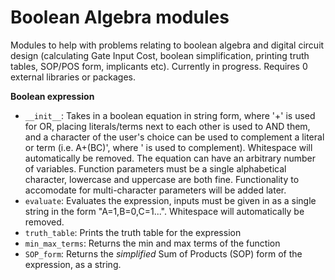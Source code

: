 # Boolean Algebra modules
Modules to help with problems relating to boolean algebra and digital circuit design (calculating Gate Input Cost, boolean simplification, printing truth tables, SOP/POS form, implicants etc). Currently in progress. 
Requires 0 external libraries or packages. 

**Boolean expression**
- `__init__`: Takes in a boolean equation in string form, where '+' is used for OR, placing literals/terms next to each other is used to AND them, and a character of the user's choice can be used to complement a literal or term (i.e. A+(BC)', where ' is used to complement). Whitespace will automatically be removed. The equation can have an arbitrary number of variables. Function parameters must be a single alphabetical character, lowercase and uppercase are both fine. Functionality to accomodate for multi-character parameters will be added later. 
- `evaluate`: Evaluates the expression, inputs must be given in as a single string in the form "A=1,B=0,C=1...". Whitespace will automatically be removed. 
- `truth_table`: Prints the truth table for the expression
- `min_max_terms`: Returns the min and max terms of the function
- `SOP_form`: Returns the *simplified* Sum of Products (SOP) form of the expression, as a string. 
